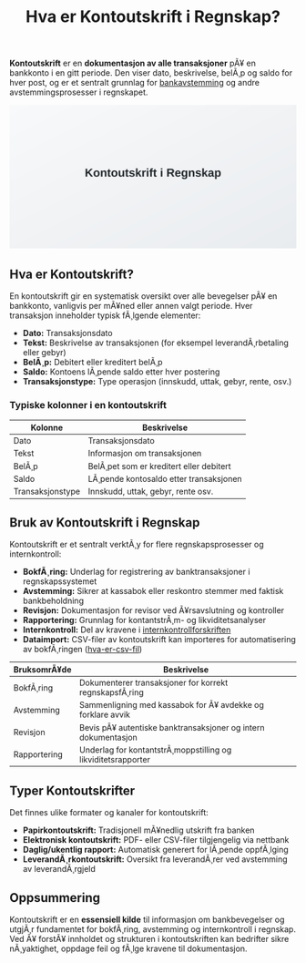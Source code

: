 ﻿---
title: "Hva er Kontoutskrift i Regnskap?"
meta_title: "Hva er Kontoutskrift i Regnskap?"
meta_description: '**Kontoutskrift** er en **dokumentasjon av alle transaksjoner** pÃ¥ en bankkonto i en gitt periode. Den viser dato, beskrivelse, belÃ¸p og saldo for hver post, ...'
slug: hva-er-kontoutskrift
type: blog
layout: pages/single
---

**Kontoutskrift** er en **dokumentasjon av alle transaksjoner** pÃ¥ en bankkonto i en gitt periode. Den viser dato, beskrivelse, belÃ¸p og saldo for hver post, og er et sentralt grunnlag for [bankavstemming](/blogs/regnskap/hva-er-bankavstemming "Hva er Bankavstemming i Regnskap? En komplett guide til bankavstemminger") og andre avstemmingsprosesser i regnskapet.

![Illustrasjon som viser en kontoutskrift i regnskap](kontoutskrift-image.svg)

## Hva er Kontoutskrift?

En kontoutskrift gir en systematisk oversikt over alle bevegelser pÃ¥ en bankkonto, vanligvis per mÃ¥ned eller annen valgt periode. Hver transaksjon inneholder typisk fÃ¸lgende elementer:

* **Dato:** Transaksjonsdato
* **Tekst:** Beskrivelse av transaksjonen (for eksempel leverandÃ¸rbetaling eller gebyr)
* **BelÃ¸p:** Debitert eller kreditert belÃ¸p
* **Saldo:** Kontoens lÃ¸pende saldo etter hver postering
* **Transaksjonstype:** Type operasjon (innskudd, uttak, gebyr, rente, osv.)

### Typiske kolonner i en kontoutskrift

| Kolonne           | Beskrivelse                                            |
|-------------------|--------------------------------------------------------|
| Dato              | Transaksjonsdato                                       |
| Tekst             | Informasjon om transaksjonen                           |
| BelÃ¸p             | BelÃ¸pet som er kreditert eller debitert                |
| Saldo             | LÃ¸pende kontosaldo etter transaksjonen                 |
| Transaksjonstype  | Innskudd, uttak, gebyr, rente osv.                     |

## Bruk av Kontoutskrift i Regnskap

Kontoutskrift er et sentralt verktÃ¸y for flere regnskapsprosesser og internkontroll:

* **BokfÃ¸ring:** Underlag for registrering av banktransaksjoner i regnskapssystemet
* **Avstemming:** Sikrer at kassabok eller reskontro stemmer med faktisk bankbeholdning
* **Revisjon:** Dokumentasjon for revisor ved Ã¥rsavslutning og kontroller
* **Rapportering:** Grunnlag for kontantstrÃ¸m- og likviditetsanalyser
* **Internkontroll:** Del av kravene i [internkontrollforskriften](/blogs/regnskap/internkontrollforskriften "Hva er Internkontrollforskriften? Guide til internkontroll i regnskap")
* **Dataimport:** CSV-filer av kontoutskrift kan importeres for automatisering av bokfÃ¸ringen ([hva-er-csv-fil](/blogs/regnskap/hva-er-csv-fil "Hva er CSV-fil? Bruk i regnskap"))

| BruksomrÃ¥de    | Beskrivelse                                                    |
|----------------|----------------------------------------------------------------|
| BokfÃ¸ring      | Dokumenterer transaksjoner for korrekt regnskapsfÃ¸ring         |
| Avstemming     | Sammenligning med kassabok for Ã¥ avdekke og forklare avvik     |
| Revisjon       | Bevis pÃ¥ autentiske banktransaksjoner og intern dokumentasjon  |
| Rapportering   | Underlag for kontantstrÃ¸moppstilling og likviditetsrapporter    |

## Typer Kontoutskrifter

Det finnes ulike formater og kanaler for kontoutskrift:

* **Papirkontoutskrift:** Tradisjonell mÃ¥nedlig utskrift fra banken
* **Elektronisk kontoutskrift:** PDF- eller CSV-filer tilgjengelig via nettbank
* **Daglig/ukentlig rapport:** Automatisk generert for lÃ¸pende oppfÃ¸lging
* **LeverandÃ¸rkontoutskrift:** Oversikt fra leverandÃ¸rer ved avstemming av leverandÃ¸rgjeld

## Oppsummering

Kontoutskrift er en **essensiell kilde** til informasjon om bankbevegelser og utgjÃ¸r fundamentet for bokfÃ¸ring, avstemming og internkontroll i regnskap. Ved Ã¥ forstÃ¥ innholdet og strukturen i kontoutskriften kan bedrifter sikre nÃ¸yaktighet, oppdage feil og fÃ¸lge kravene til dokumentasjon.
